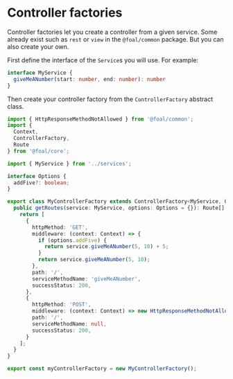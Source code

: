 # Controller factories

Controller factories let you create a controller from a given service. Some already exist such as `rest` or `view` in the `@foal/common` package. But you can also create your own.

First define the interface of the `Service`s you will use. For example:

```typescript
interface MyService {
  giveMeANumber(start: number, end: number): number
}
```

Then create your controller factory from the `ControllerFactory` abstract class.

```typescript
import { HttpResponseMethodNotAllowed } from '@foal/common';
import {
  Context,
  ControllerFactory,
  Route
} from '@foal/core';

import { MyService } from '../services';

interface Options {
  addFive?: boolean;
}

export class MyControllerFactory extends ControllerFactory<MyService, Options> {
  public getRoutes(service: MyService, options: Options = {}): Route[] {
    return [
      {
        httpMethod: 'GET',
        middleware: (context: Context) => {
          if (options.addFive) {
            return service.giveMeANumber(5, 10) + 5;
          }
          return service.giveMeANumber(5, 10);
        },
        path: '/',
        serviceMethodName: 'giveMeANumber',
        successStatus: 200,
      },
      {
        httpMethod: 'POST',
        middleware: (context: Context) => new HttpResponseMethodNotAllowed(),
        path: '/',
        serviceMethodName: null,
        successStatus: 200,
      }
    ];
  }
}

export const myControllerFactory = new MyControllerFactory();
```